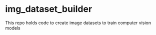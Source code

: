# img_dataset_builder
This repo holds code to create image datasets to train computer vision models
